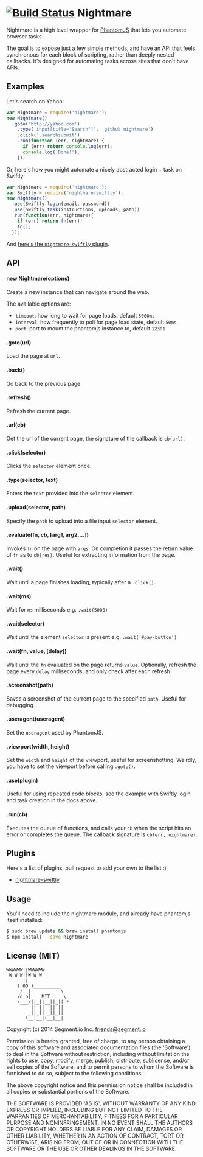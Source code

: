 [![Build Status](https://circleci.com/gh/segmentio/nightmare.png?circle-token=dbb94336673268633371a89865e008b70ffedf6d)](https://circleci.com/gh/segmentio/nightmare)
Nightmare
=========

Nightmare is a high level wrapper for [PhantomJS](http://phantomjs.org/) that lets you automate browser tasks.

The goal is to expose just a few simple methods, and have an API that feels synchronous for each block of scripting, rather than deeply nested callbacks. It's designed for automating tasks across sites that don't have APIs.

## Examples

Let's search on Yahoo:

```js
var Nightmare = require('nightmare');
new Nightmare()
  .goto('http://yahoo.com')
    .type('input[title="Search"]', 'github nightmare')
    .click('.searchsubmit')
    .run(function (err, nightmare) {
      if (err) return console.log(err);
      console.log('Done!');
    });
```

Or, here's how you might automate a nicely abstracted login + task on Swiftly:

```js
var Nightmare = require('nightmare');
var Swiftly = require('nightmare-swiftly');
new Nightmare()
  .use(Swiftly.login(email, password))
  .use(Swiftly.task(instructions, uploads, path))
  .run(function(err, nightmare){
    if (err) return fn(err);
    fn();
  });
```

And [here's the `nightmare-swiftly` plugin](https://github.com/segmentio/nightmare-swiftly).

## API

#### new Nightmare(options)
Create a new instance that can navigate around the web.

The available options are:
* `timeout`: how long to wait for page loads, default `5000ms`
* `interval`: how frequently to poll for page load state, default `50ms`
* `port`: port to mount the phantomjs instance to, default `12301`

#### .goto(url)
Load the page at `url`.

#### .back()
Go back to the previous page.

#### .refresh()
Refresh the current page.

#### .url(cb)
Get the url of the current page, the signature of the callback is `cb(url)`.

#### .click(selector)
Clicks the `selector` element once.

#### .type(selector, text)
Enters the `text` provided into the `selector` element.

#### .upload(selector, path)
Specify the `path` to upload into a file input `selector` element.

#### .evaluate(fn, cb, [arg1, arg2,...])
Invokes `fn` on the page with `args`. On completion it passes the return value of `fn` as to `cb(res)`. Useful for extracting information from the page.

#### .wait()
Wait until a page finishes loading, typically after a `.click()`.

#### .wait(ms)
Wait for `ms` milliseconds e.g. `.wait(5000)`

#### .wait(selector)
Wait until the element `selector` is present e.g. `.wait('#pay-button')`

#### .wait(fn, value, [delay])
Wait until the `fn` evaluated on the page returns `value`. Optionally, refresh the page every `delay` milliseconds, and only check after each refresh.

#### .screenshot(path)
Saves a screenshot of the current page to the specified `path`. Useful for debugging.

#### .useragent(useragent)
Set the `useragent` used by PhantomJS.

#### .viewport(width, height)
Set the `width` and `height` of the viewport, useful for screenshotting. Weirdly, you have to set the viewport before calling `.goto()`.

#### .use(plugin)
Useful for using repeated code blocks, see the example with Swiftly login and task creation in the docs above.

#### .run(cb)
Executes the queue of functions, and calls your `cb` when the script hits an error or completes the queue. The callback signature is `cb(err, nightmare)`.

## Plugins

Here's a list of plugins, pull request to add your own to the list :)

* [nightmare-swiftly](https://github.com/segmentio/nightmare-swiftly)

## Usage

You'll need to include the nightmare module, and already have phantomjs itself installed:

```bash
$ sudo brew update && brew install phantomjs
$ npm install --save nightmare
```

## License (MIT)

```
WWWWWW||WWWWWW
 W W W||W W W
      ||
    ( OO )__________
     /  |           \
    /o o|    MIT     \
    \___/||_||__||_|| *
         || ||  || ||
        _||_|| _||_||
       (__|__|(__|__|
```

Copyright (c) 2014 Segment.io Inc. <friends@segment.io>

Permission is hereby granted, free of charge, to any person obtaining a copy of this software and associated documentation files (the 'Software'), to deal in the Software without restriction, including without limitation the rights to use, copy, modify, merge, publish, distribute, sublicense, and/or sell copies of the Software, and to permit persons to whom the Software is furnished to do so, subject to the following conditions:

The above copyright notice and this permission notice shall be included in all copies or substantial portions of the Software.

THE SOFTWARE IS PROVIDED 'AS IS', WITHOUT WARRANTY OF ANY KIND, EXPRESS OR IMPLIED, INCLUDING BUT NOT LIMITED TO THE WARRANTIES OF MERCHANTABILITY, FITNESS FOR A PARTICULAR PURPOSE AND NONINFRINGEMENT. IN NO EVENT SHALL THE AUTHORS OR COPYRIGHT HOLDERS BE LIABLE FOR ANY CLAIM, DAMAGES OR OTHER LIABILITY, WHETHER IN AN ACTION OF CONTRACT, TORT OR OTHERWISE, ARISING FROM, OUT OF OR IN CONNECTION WITH THE SOFTWARE OR THE USE OR OTHER DEALINGS IN THE SOFTWARE.

